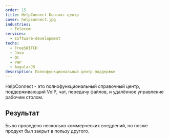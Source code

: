 ```yaml
---
order: 15
title: HelpConnect Контакт-центр
cover: helpconnect.jpg
industries:
  - Telecom
services:
  - software-development
techs:
  - FreeSWITCH
  - Java
  - Qt
  - PHP
  - AngularJS
description: Полнофункциональный центр поддержки
---
```

HelpConnect - это полнофункциональный справочный центр, поддерживающий VoIP, чат, передачу файлов, и удалённое управление рабочим столом.

## Результат

Было проведено несколько коммерческих внедрений, но позже продукт был закрыт в пользу другого.
